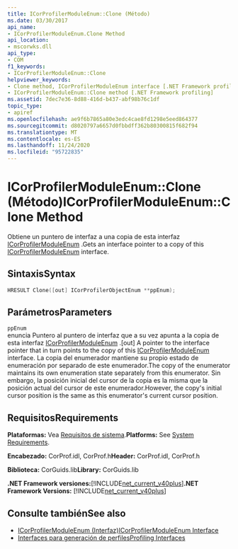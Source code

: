 ```yaml
---
title: ICorProfilerModuleEnum::Clone (Método)
ms.date: 03/30/2017
api_name:
- ICorProfilerModuleEnum.Clone Method
api_location:
- mscorwks.dll
api_type:
- COM
f1_keywords:
- ICorProfilerModuleEnum::Clone
helpviewer_keywords:
- Clone method, ICorProfilerModuleEnum interface [.NET Framework profiling]
- ICorProfilerModuleEnum::Clone method [.NET Framework profiling]
ms.assetid: 7dec7e36-8d88-416d-b437-abf98b76c1df
topic_type:
- apiref
ms.openlocfilehash: ae9f6b7865a80e3edc4cae8fd1298e5eed864377
ms.sourcegitcommit: d8020797a6657d0fbbdff362b80300815f682f94
ms.translationtype: MT
ms.contentlocale: es-ES
ms.lasthandoff: 11/24/2020
ms.locfileid: "95722835"
---
```

# <a name="icorprofilermoduleenumclone-method"></a><span data-ttu-id="bd93b-102">ICorProfilerModuleEnum::Clone (Método)</span><span class="sxs-lookup"><span data-stu-id="bd93b-102">ICorProfilerModuleEnum::Clone Method</span></span>

<span data-ttu-id="bd93b-103">Obtiene un puntero de interfaz a una copia de esta interfaz [ICorProfilerModuleEnum](icorprofilermoduleenum-interface.md) .</span><span class="sxs-lookup"><span data-stu-id="bd93b-103">Gets an interface pointer to a copy of this [ICorProfilerModuleEnum](icorprofilermoduleenum-interface.md) interface.</span></span>  
  
## <a name="syntax"></a><span data-ttu-id="bd93b-104">Sintaxis</span><span class="sxs-lookup"><span data-stu-id="bd93b-104">Syntax</span></span>  
  
```cpp  
HRESULT Clone([out] ICorProfilerObjectEnum **ppEnum);  
```  
  
## <a name="parameters"></a><span data-ttu-id="bd93b-105">Parámetros</span><span class="sxs-lookup"><span data-stu-id="bd93b-105">Parameters</span></span>  

 `ppEnum`  
 <span data-ttu-id="bd93b-106">enuncia Puntero al puntero de interfaz que a su vez apunta a la copia de esta interfaz [ICorProfilerModuleEnum](icorprofilermoduleenum-interface.md) .</span><span class="sxs-lookup"><span data-stu-id="bd93b-106">[out] A pointer to the interface pointer that in turn points to the copy of this [ICorProfilerModuleEnum](icorprofilermoduleenum-interface.md) interface.</span></span> <span data-ttu-id="bd93b-107">La copia del enumerador mantiene su propio estado de enumeración por separado de este enumerador.</span><span class="sxs-lookup"><span data-stu-id="bd93b-107">The copy of the enumerator maintains its own enumeration state separately from this enumerator.</span></span> <span data-ttu-id="bd93b-108">Sin embargo, la posición inicial del cursor de la copia es la misma que la posición actual del cursor de este enumerador.</span><span class="sxs-lookup"><span data-stu-id="bd93b-108">However, the copy's initial cursor position is the same as this enumerator's current cursor position.</span></span>  
  
## <a name="requirements"></a><span data-ttu-id="bd93b-109">Requisitos</span><span class="sxs-lookup"><span data-stu-id="bd93b-109">Requirements</span></span>  

 <span data-ttu-id="bd93b-110">**Plataformas:** Vea [Requisitos de sistema](../../get-started/system-requirements.md).</span><span class="sxs-lookup"><span data-stu-id="bd93b-110">**Platforms:** See [System Requirements](../../get-started/system-requirements.md).</span></span>  
  
 <span data-ttu-id="bd93b-111">**Encabezado:** CorProf.idl, CorProf.h</span><span class="sxs-lookup"><span data-stu-id="bd93b-111">**Header:** CorProf.idl, CorProf.h</span></span>  
  
 <span data-ttu-id="bd93b-112">**Biblioteca:** CorGuids.lib</span><span class="sxs-lookup"><span data-stu-id="bd93b-112">**Library:** CorGuids.lib</span></span>  
  
 <span data-ttu-id="bd93b-113">**.NET Framework versiones:**[!INCLUDE[net_current_v40plus](../../../../includes/net-current-v40plus-md.md)]</span><span class="sxs-lookup"><span data-stu-id="bd93b-113">**.NET Framework Versions:** [!INCLUDE[net_current_v40plus](../../../../includes/net-current-v40plus-md.md)]</span></span>  
  
## <a name="see-also"></a><span data-ttu-id="bd93b-114">Consulte también</span><span class="sxs-lookup"><span data-stu-id="bd93b-114">See also</span></span>

- [<span data-ttu-id="bd93b-115">ICorProfilerModuleEnum (Interfaz)</span><span class="sxs-lookup"><span data-stu-id="bd93b-115">ICorProfilerModuleEnum Interface</span></span>](icorprofilermoduleenum-interface.md)
- [<span data-ttu-id="bd93b-116">Interfaces para generación de perfiles</span><span class="sxs-lookup"><span data-stu-id="bd93b-116">Profiling Interfaces</span></span>](profiling-interfaces.md)
